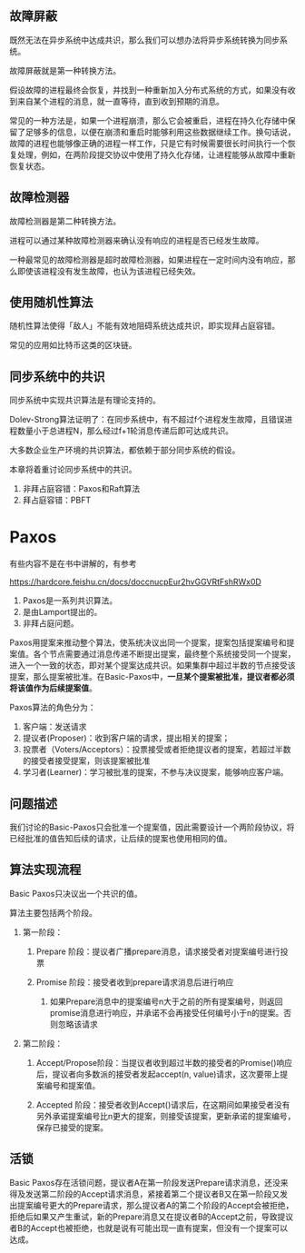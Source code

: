 ## 故障屏蔽

既然无法在异步系统中达成共识，那么我们可以想办法将异步系统转换为同步系统。

故障屏蔽就是第一种转换方法。

假设故障的进程最终会恢复，并找到一种重新加入分布式系统的方式，如果没有收到来自某个进程的消息，就一直等待，直到收到预期的消息。

常见的一种方法是，如果一个进程崩溃，那么它会被重启，进程在持久化存储中保留了足够多的信息，以便在崩溃和重启时能够利用这些数据继续工作。换句话说，故障的进程也能够像正确的进程一样工作，只是它有时候需要很长时间执行一个恢复处理，例如，在两阶段提交协议中使用了持久化存储，让进程能够从故障中重新恢复状态。

## 故障检测器

故障检测器是第二种转换方法。

进程可以通过某种故障检测器来确认没有响应的进程是否已经发生故障。

一种最常见的故障检测器是超时故障检测器，如果进程在一定时间内没有响应，那么即使该进程没有发生故障，也认为该进程已经失效。

## 使用随机性算法

随机性算法使得「敌人」不能有效地阻碍系统达成共识，即实现拜占庭容错。

常见的应用如比特币这类的区块链。

## 同步系统中的共识

同步系统中实现共识算法是有理论支持的。

Dolev-Strong算法证明了：在同步系统中，有不超过f个进程发生故障，且错误进程数量小于总进程N，那么经过f+1轮消息传递后即可达成共识。

大多数企业生产环境的共识算法，都依赖于部分同步系统的假设。

本章将着重讨论同步系统中的共识。

1. 非拜占庭容错：Paxos和Raft算法
2. 拜占庭容错：PBFT

# Paxos

有些内容不是在书中讲解的，有参考

https://hardcore.feishu.cn/docs/doccnucpEur2hvGGVRtFshRWx0D



1. Paxos是一系列共识算法。
2. 是由Lamport提出的。
3. 非拜占庭问题。



Paxos用提案来推动整个算法，使系统决议出同一个提案，提案包括提案编号和提案值。各个节点需要通过消息传递不断提出提案，最终整个系统接受同一个提案，进入一个一致的状态，即对某个提案达成共识。如果集群中超过半数的节点接受该提案，那么提案被批准。在Basic-Paxos中，**一旦某个提案被批准，提议者都必须将该值作为后续提案值**。



Paxos算法的角色分为：

1. 客户端：发送请求
2. 提议者(Proposer)：收到客户端的请求，提出相关的提案；
3. 投票者（Voters/Acceptors）：投票接受或者拒绝提议者的提案，若超过半数的接受者接受提案，则该提案被批准
4. 学习者(Learner)：学习被批准的提案，不参与决议提案，能够响应客户端。

## 问题描述

我们讨论的Basic-Paxos只会批准一个提案值，因此需要设计一个两阶段协议，将已经批准的值告知后续的请求，让后续的提案也使用相同的值。



## 算法实现流程

Basic Paxos只决议出一个共识的值。

算法主要包括两个阶段。

1. 第一阶段：

    1. Prepare 阶段：提议者广播prepare消息，请求接受者对提案编号进行投票

    1. Promise 阶段：接受者收到prepare请求消息后进行响应
        1. 如果Prepare消息中的提案编号n大于之前的所有提案编号，则返回promise消息进行响应，并承诺不会再接受任何编号小于n的提案。否则忽略该请求

2. 第二阶段：

    1. Accept/Propose阶段：当提议者收到超过半数的接受者的Promise()响应后，提议者向多数派的接受者发起accept(n, value)请求，这次要带上提案编号和提案值。

    1. Accepted 阶段：接受者收到Accept()请求后，在这期间如果接受者没有另外承诺提案编号比n更大的提案，则接受该提案，更新承诺的提案编号，保存已接受的提案。

## 活锁

Basic Paxos存在活锁问题，提议者A在第一阶段发送Prepare请求消息，还没来得及发送第二阶段的Accept请求消息，紧接着第二个提议者B又在第一阶段又发出提案编号更大的Prepare请求，那么提议者A的第二个阶段的Accept会被拒绝，拒绝后如果又产生重试，新的Prepare消息又在提议者B的Accept之前，导致提议者B的Accept也被拒绝，也就是说有可能出现一直有提案，但没有一个提案可以达成。

